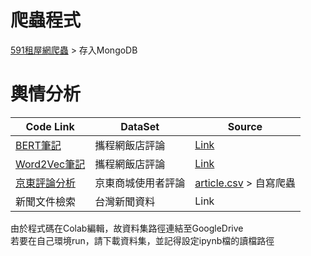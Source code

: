 # 爬蟲程式
[591租屋網爬蟲](https://github.com/gysdnow/NLPWorks/tree/master/rent591) > 存入MongoDB
# 輿情分析


|Code Link|DataSet|Source|
|-|-|-|
|[BERT筆記](https://github.com/gysdnow/NLPWorks/blob/master/BERTForClassification.ipynb)|攜程網飯店評論|[Link](https://github.com/SophonPlus/ChineseNlpCorpus/blob/master/datasets/ChnSentiCorp_htl_all/intro.ipynb)|
|[Word2Vec筆記](https://github.com/gysdnow/NLPWorks/blob/master/WordsProcessing.ipynb)|攜程網飯店評論|[Link](https://github.com/SophonPlus/ChineseNlpCorpus/blob/master/datasets/ChnSentiCorp_htl_all/intro.ipynb)|
|[京東評論分析](https://github.com/gysdnow/NLPWorks/blob/master/JingDongAnalysis.ipynb)|京東商城使用者評論|[article.csv](https://github.com/gysdnow/NLPWorks/blob/master/article.csv) > 自寫爬蟲|
|新聞文件檢索|台灣新聞資料|Link|




由於程式碼在Colab編輯，故資料集路徑連結至GoogleDrive<br />
若要在自己環境run，請下載資料集，並記得設定ipynb檔的讀檔路徑
